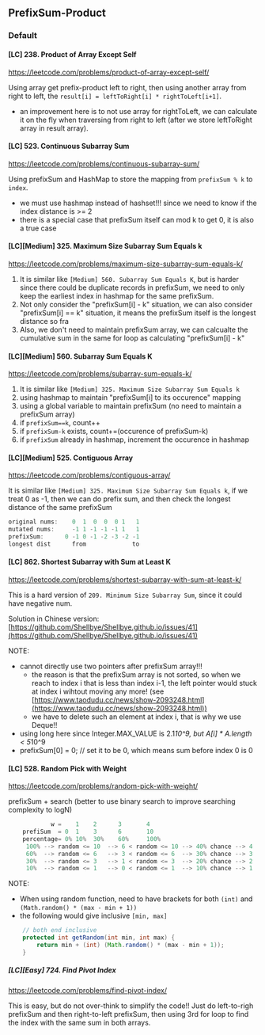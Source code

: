 ## PrefixSum-Product
### Default

#### [LC] 238. Product of Array Except Self
https://leetcode.com/problems/product-of-array-except-self/

Using array get prefix-product left to right, then using another array from right to left, the `result[i] = leftToRight[i] * rightToLeft[i+1]`.
- an improvement here is to not use array for rightToLeft, we can calculate it on the fly when traversing from right to left (after we store leftToRight array in result array).

#### [LC] 523. Continuous Subarray Sum
https://leetcode.com/problems/continuous-subarray-sum/

Using prefixSum and HashMap to store the mapping from `prefixSum % k` to `index`.  
- we must use hashmap instead of hashset!!! since we need to know if the index distance is >= 2
- there is a special case that prefixSum itself can mod k to get 0, it is also a true case

#### [LC][Medium] 325. Maximum Size Subarray Sum Equals k
https://leetcode.com/problems/maximum-size-subarray-sum-equals-k/

1. It is similar like `[Medium] 560. Subarray Sum Equals K`, but is harder since there could be duplicate records in prefixSum, we need to only keep the earliest index in hashmap for the same prefixSum.
2. Not only consider the "prefixSum[i] - k" situation, we can also consider "prefixSum[i] == k" situation, it means the prefixSum itself is the longest distance so fra
3. Also, we don't need to maintain prefixSum array, we can calcualte the cumulative sum in the same for loop as calculating "prefixSum[i] - k"

#### [LC][Medium] 560. Subarray Sum Equals K
https://leetcode.com/problems/subarray-sum-equals-k/

1. It is similar like `[Medium] 325. Maximum Size Subarray Sum Equals k`
2. using hashmap to maintain "prefixSum[i] to its occurence" mapping
3. using a global variable to maintain prefixSum (no need to maintain a prefixSum array)
4. if `prefixSum==k`, count++
5. if `prefixSum-k` exists, count+=(occurence of prefixSum-k)
6. if `prefixSum` already in hashmap, increment the occurence in hashmap

#### [LC][Medium] 525. Contiguous Array
https://leetcode.com/problems/contiguous-array/

It is similar like `[Medium] 325. Maximum Size Subarray Sum Equals k`, if we treat 0 as -1, then we can do prefix sum, and then check the longest distance of the same prefixSum
```java
original nums:    0  1  0  0  0 1   1
mutated nums:     -1 1 -1 -1 -1 1   1
prefixSum:      0 -1 0 -1 -2 -3 -2 -1
longest dist      from             to             
```


#### [LC] 862. Shortest Subarray with Sum at Least K
https://leetcode.com/problems/shortest-subarray-with-sum-at-least-k/

This is a hard version of `209. Minimum Size Subarray Sum`, since it could have negative num.

Solution in Chinese version: [https://github.com/Shellbye/Shellbye.github.io/issues/41](https://github.com/Shellbye/Shellbye.github.io/issues/41)


NOTE:
- cannot directly use two pointers after prefixSum array!!!
  - the reason is that the prefixSum array is not sorted, so when we reach to index i that is less than index i-1, the left pointer would stuck at index i wihtout moving any more! (see [https://www.taodudu.cc/news/show-2093248.html](https://www.taodudu.cc/news/show-2093248.html))
  - we have to delete such an element at index i, that is why we use Deque!!
- using long here since Integer.MAX_VALUE is 2.1*10^9, but A[i] * A.length < 5*10^9
- prefixSum[0] = 0; // set it to be 0, which means sum before index 0 is 0

#### [LC] 528. Random Pick with Weight
https://leetcode.com/problems/random-pick-with-weight/

prefixSum + search (better to use binary search to improve searching complexity to logN)

```java
            w =    1    2      3       4 
    prefiSum  = 0  1    3      6       10
    percentage= 0% 10%  30%    60%     100%
     100% --> random <= 10  --> 6 < random <= 10 --> 40% chance --> 4
     60%  --> random <= 6   --> 3 < random <= 6  --> 30% chance --> 3
     30%  --> random <= 3   --> 1 < random <= 3  --> 20% chance --> 2
     10%  --> random <= 1   --> 0 < random <= 1  --> 10% chance --> 1
```

NOTE:  
- When using random function, need to have brackets for both `(int)` and `(Math.random() * (max - min + 1))`
- the following would give inclusive `[min, max]`
```java
    // both end inclusive
    protected int getRandom(int min, int max) {
        return min + (int) (Math.random() * (max - min + 1));
    }
```

##### [LC][Easy] 724. Find Pivot Index
https://leetcode.com/problems/find-pivot-index/

This is easy, but do not over-think to simplify the code!! Just do left-to-righ prefixSum and then right-to-left prefixSum, then using 3rd for loop to find the index with the same sum in both arrays.

